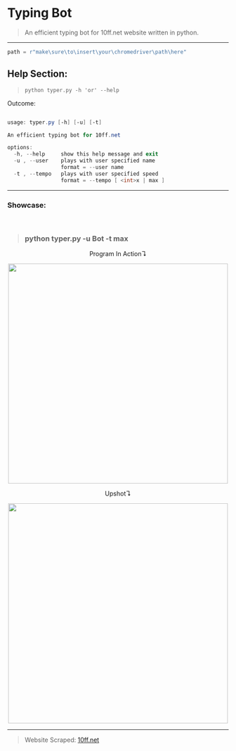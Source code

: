 # Typing Bot
>An efficient typing bot for 10ff.net website written in python.
---
```python
path = r"make\sure\to\insert\your\chromedriver\path\here"
```
## Help Section:

>```python typer.py -h 'or' --help```

Outcome:

```powershell

usage: typer.py [-h] [-u] [-t]

An efficient typing bot for 10ff.net

options:
  -h, --help     show this help message and exit
  -u , --user    plays with user specified name
                 format = --user name
  -t , --tempo   plays with user specified speed
                 format = --tempo [ <int>x | max ]
```

---

### Showcase:
<br>

>### python typer.py -u Bot -t max

<p align="center">Program In Action↴</p>
<p align="center">
  <img width=500 src="https://i.imgur.com/7A2Jkgo.gif"/>
</p>

<p align="center">Upshot↴</p>
<p align="center">
  <img width=500 src="https://i.imgur.com/rTdAeWz.gif"/>
</p>

___
>Website Scraped: <a href="https://www.10ff.net"> 10ff.net</a>
